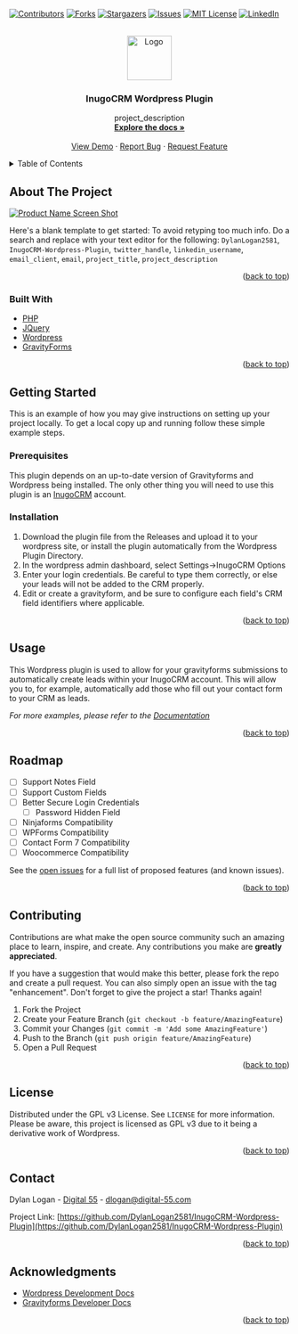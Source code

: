 <div id="top"></div>



<!-- PROJECT SHIELDS -->
[![Contributors][contributors-shield]][contributors-url]
[![Forks][forks-shield]][forks-url]
[![Stargazers][stars-shield]][stars-url]
[![Issues][issues-shield]][issues-url]
[![MIT License][license-shield]][license-url]
[![LinkedIn][linkedin-shield]][linkedin-url]



<!-- PROJECT LOGO -->
<br />
<div align="center">
  <a href="https://github.com/DylanLogan2581/InugoCRM-Wordpress-Plugin">
    <img src="https://inugocrm.com/wp-content/uploads/2022/03/jhfj.png" alt="Logo" width="80" height="80">
  </a>

<h3 align="center">InugoCRM Wordpress Plugin</h3>

  <p align="center">
    project_description
    <br />
    <a href="https://github.com/DylanLogan2581/InugoCRM-Wordpress-Plugin"><strong>Explore the docs »</strong></a>
    <br />
    <br />
    <a href="https://github.com/DylanLogan2581/InugoCRM-Wordpress-Plugin">View Demo</a>
    ·
    <a href="https://github.com/DylanLogan2581/InugoCRM-Wordpress-Plugin/issues">Report Bug</a>
    ·
    <a href="https://github.com/DylanLogan2581/InugoCRM-Wordpress-Plugin/issues">Request Feature</a>
  </p>
</div>



<!-- TABLE OF CONTENTS -->
<details>
  <summary>Table of Contents</summary>
  <ol>
    <li>
      <a href="#about-the-project">About The Project</a>
      <ul>
        <li><a href="#built-with">Built With</a></li>
      </ul>
    </li>
    <li>
      <a href="#getting-started">Getting Started</a>
      <ul>
        <li><a href="#prerequisites">Prerequisites</a></li>
        <li><a href="#installation">Installation</a></li>
      </ul>
    </li>
    <li><a href="#usage">Usage</a></li>
    <li><a href="#roadmap">Roadmap</a></li>
    <li><a href="#contributing">Contributing</a></li>
    <li><a href="#license">License</a></li>
    <li><a href="#contact">Contact</a></li>
    <li><a href="#acknowledgments">Acknowledgments</a></li>
  </ol>
</details>



<!-- ABOUT THE PROJECT -->
## About The Project

[![Product Name Screen Shot][product-screenshot]](https://example.com)

Here's a blank template to get started: To avoid retyping too much info. Do a search and replace with your text editor for the following: `DylanLogan2581`, `InugoCRM-Wordpress-Plugin`, `twitter_handle`, `linkedin_username`, `email_client`, `email`, `project_title`, `project_description`

<p align="right">(<a href="#top">back to top</a>)</p>



### Built With

* [PHP](https://php.net/)
* [JQuery](https://jquery.com)
* [Wordpress](https://wordpress.org)
* [GravityForms](https://gravityforms.com)

<p align="right">(<a href="#top">back to top</a>)</p>



<!-- GETTING STARTED -->
## Getting Started

This is an example of how you may give instructions on setting up your project locally.
To get a local copy up and running follow these simple example steps.

### Prerequisites

This plugin depends on an up-to-date version of Gravityforms and Wordpress being installed. The only other thing you will need to use this plugin is an [InugoCRM](https://inugocrm.com) account.

### Installation

1. Download the plugin file from the Releases and upload it to your wordpress site, or install the plugin automatically from the Wordpress Plugin Directory. 
2. In the wordpress admin dashboard, select Settings->InugoCRM Options
3. Enter your login credentials. Be careful to type them correctly, or else your leads will not be added to the CRM properly.
4. Edit or create a gravityform, and be sure to configure each field's CRM field identifiers where applicable.

<p align="right">(<a href="#top">back to top</a>)</p>



<!-- USAGE EXAMPLES -->
## Usage

This Wordpress plugin is used to allow for your gravityforms submissions to automatically create leads within your InugoCRM account. This will allow you to, for example, automatically add those who fill out your contact form to your CRM as leads.

_For more examples, please refer to the [Documentation](https://example.com)_

<p align="right">(<a href="#top">back to top</a>)</p>



<!-- ROADMAP -->
## Roadmap

- [ ] Support Notes Field
- [ ] Support Custom Fields
- [ ] Better Secure Login Credentials
    - [ ] Password Hidden Field
- [ ] Ninjaforms Compatibility
- [ ] WPForms Compatibility
- [ ] Contact Form 7 Compatibility
- [ ] Woocommerce Compatibility

See the [open issues](https://github.com/DylanLogan2581/InugoCRM-Wordpress-Plugin/issues) for a full list of proposed features (and known issues).

<p align="right">(<a href="#top">back to top</a>)</p>



<!-- CONTRIBUTING -->
## Contributing

Contributions are what make the open source community such an amazing place to learn, inspire, and create. Any contributions you make are **greatly appreciated**.

If you have a suggestion that would make this better, please fork the repo and create a pull request. You can also simply open an issue with the tag "enhancement".
Don't forget to give the project a star! Thanks again!

1. Fork the Project
2. Create your Feature Branch (`git checkout -b feature/AmazingFeature`)
3. Commit your Changes (`git commit -m 'Add some AmazingFeature'`)
4. Push to the Branch (`git push origin feature/AmazingFeature`)
5. Open a Pull Request

<p align="right">(<a href="#top">back to top</a>)</p>



<!-- LICENSE -->
## License

Distributed under the GPL v3 License. See `LICENSE` for more information.
Please be aware, this project is licensed as GPL v3 due to it being a derivative work of Wordpress.

<p align="right">(<a href="#top">back to top</a>)</p>



<!-- CONTACT -->
## Contact

Dylan Logan - [Digital 55](https://digital-55.com/contact) - dlogan@digital-55.com

Project Link: [https://github.com/DylanLogan2581/InugoCRM-Wordpress-Plugin](https://github.com/DylanLogan2581/InugoCRM-Wordpress-Plugin)

<p align="right">(<a href="#top">back to top</a>)</p>



<!-- ACKNOWLEDGMENTS -->
## Acknowledgments

* [Wordpress Development Docs](https://codex.wordpress.org/Developer_Documentation)
* [Gravityforms Developer Docs](https://docs.gravityforms.com/category/developers/)

<p align="right">(<a href="#top">back to top</a>)</p>



<!-- MARKDOWN LINKS & IMAGES -->
<!-- https://www.markdownguide.org/basic-syntax/#reference-style-links -->
[contributors-shield]: https://img.shields.io/github/contributors/DylanLogan2581/InugoCRM-Wordpress-Plugin.svg?style=for-the-badge
[contributors-url]: https://github.com/DylanLogan2581/InugoCRM-Wordpress-Plugin/graphs/contributors
[forks-shield]: https://img.shields.io/github/forks/DylanLogan2581/InugoCRM-Wordpress-Plugin.svg?style=for-the-badge
[forks-url]: https://github.com/DylanLogan2581/InugoCRM-Wordpress-Plugin/network/members
[stars-shield]: https://img.shields.io/github/stars/DylanLogan2581/InugoCRM-Wordpress-Plugin.svg?style=for-the-badge
[stars-url]: https://github.com/DylanLogan2581/InugoCRM-Wordpress-Plugin/stargazers
[issues-shield]: https://img.shields.io/github/issues/DylanLogan2581/InugoCRM-Wordpress-Plugin.svg?style=for-the-badge
[issues-url]: https://github.com/DylanLogan2581/InugoCRM-Wordpress-Plugin/issues
[license-shield]: https://img.shields.io/github/license/DylanLogan2581/InugoCRM-Wordpress-Plugin.svg?style=for-the-badge
[license-url]: https://github.com/DylanLogan2581/InugoCRM-Wordpress-Plugin/blob/master/LICENSE
[linkedin-shield]: https://img.shields.io/badge/-LinkedIn-black.svg?style=for-the-badge&logo=linkedin&colorB=555
[linkedin-url]: https://linkedin.com/in/dylan-logan/
[product-screenshot]: images/screenshot.png

